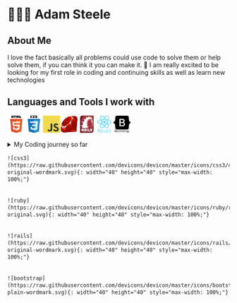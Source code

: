 

<!--
**adam-steele/adam-steele** is a ✨ _special_ ✨ repository because its `README.md` (this file) appears on your GitHub profile.

Here are some ideas to get you started:

- 🔭 I’m currently working on ...
- 🌱 I’m currently learning ...
- 👯 I’m looking to collaborate on ...
- 🤔 I’m looking for help with ...
- 💬 Ask me about ...
- 📫 How to reach me: ...
- 😄 Pronouns: ...
- ⚡ Fun fact: ...
-->

🙋🏼‍♂️ Adam Steele
==============

## About Me 
I love the fact basically all problems could use code to solve them or help solve them, if you can think it you can make it. 
🔭 I am really excited to be looking for my first role in coding and continuing skills as well as learn new technologies 

## Languages and Tools I work with 

<img src="https://raw.githubusercontent.com/devicons/devicon/master/icons/html5/html5-original-wordmark.svg" alt="HTML5" width="40" height="40"><img src="https://raw.githubusercontent.com/devicons/devicon/master/icons/css3/css3-original-wordmark.svg" alt="CSS3" width="40" height="40"><img src="https://raw.githubusercontent.com/devicons/devicon/master/icons/javascript/javascript-original.svg" alt="JavaScript" width="40" height="40"><img src="https://raw.githubusercontent.com/devicons/devicon/master/icons/ruby/ruby-original.svg" alt="Ruby" width="40" height="40"><img src="https://raw.githubusercontent.com/devicons/devicon/master/icons/rails/rails-original-wordmark.svg" alt="Rails" width="40" height="40"><img src="https://raw.githubusercontent.com/devicons/devicon/master/icons/react/react-original-wordmark.svg" alt="React" width="40" height="40"><img src="https://raw.githubusercontent.com/devicons/devicon/master/icons/bootstrap/bootstrap-plain-wordmark.svg" alt="Bootstrap" width="40" height="40">


<details>
<summary> My Coding journey so far </summary>
<br>
I started my coding journey learning SQL in a role to help me build tools to make my day job easier. This ignited in me a love for coding as a great problem-solving tool. I expanded this during lockdown starting with the classic "Hello World!" in HMTL and CSS, adding in other things over time working up to building things with the MERN stack. I recently undertook an intensive 6-month BCS accredited Le Wagon bootcamp which not only taught me the new technologies of Ruby and the Rails Framework but also a lot of the other skills in coding 
</details>

    ![css3](https://raw.githubusercontent.com/devicons/devicon/master/icons/css3/css3-original-wordmark.svg){: width="40" height="40" style="max-width: 100%;"}

  
    ![ruby](https://raw.githubusercontent.com/devicons/devicon/master/icons/ruby/ruby-original.svg){: width="40" height="40" style="max-width: 100%;"}


    ![rails](https://raw.githubusercontent.com/devicons/devicon/master/icons/rails/rails-original-wordmark.svg){: width="40" height="40" style="max-width: 100%;"}

  
    ![bootstrap](https://raw.githubusercontent.com/devicons/devicon/master/icons/bootstrap/bootstrap-plain-wordmark.svg){: width="40" height="40" style="max-width: 100%;"}

